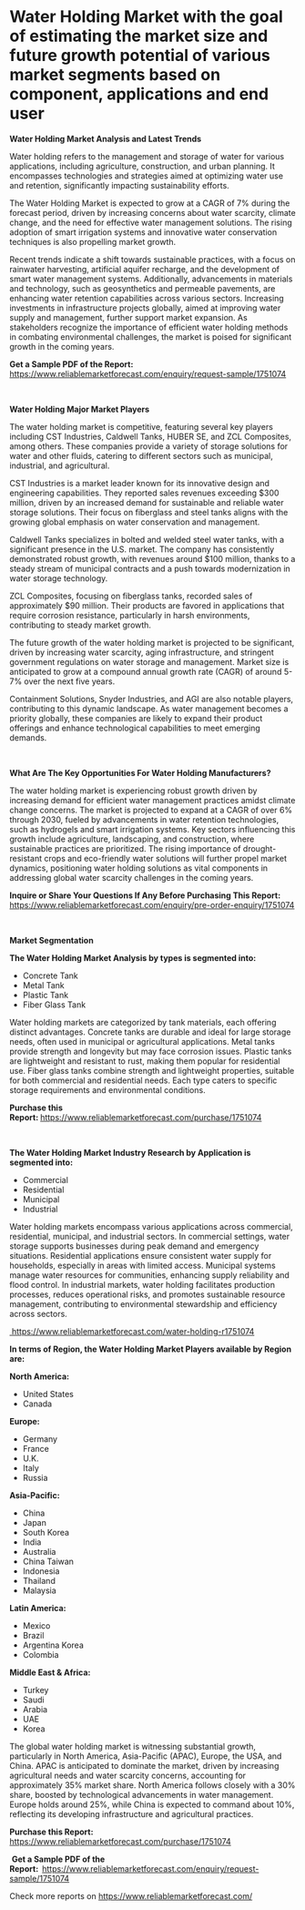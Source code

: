 <p><h1>Water Holding Market with the goal of estimating the market size and future growth potential of various market segments based on component, applications and end user</h1></p><p><strong>Water Holding Market Analysis and Latest Trends</strong></p>
<p><p>Water holding refers to the management and storage of water for various applications, including agriculture, construction, and urban planning. It encompasses technologies and strategies aimed at optimizing water use and retention, significantly impacting sustainability efforts.</p><p>The Water Holding Market is expected to grow at a CAGR of 7% during the forecast period, driven by increasing concerns about water scarcity, climate change, and the need for effective water management solutions. The rising adoption of smart irrigation systems and innovative water conservation techniques is also propelling market growth. </p><p>Recent trends indicate a shift towards sustainable practices, with a focus on rainwater harvesting, artificial aquifer recharge, and the development of smart water management systems. Additionally, advancements in materials and technology, such as geosynthetics and permeable pavements, are enhancing water retention capabilities across various sectors. Increasing investments in infrastructure projects globally, aimed at improving water supply and management, further support market expansion. As stakeholders recognize the importance of efficient water holding methods in combating environmental challenges, the market is poised for significant growth in the coming years.</p></p>
<p><strong>Get a Sample PDF of the Report:&nbsp;</strong> <a href="https://www.reliablemarketforecast.com/enquiry/request-sample/1751074?utm_campaign=3029&utm_medium=2&utm_source=Github&utm_content=ia&utm_term=10042025&utm_id=water-holding">https://www.reliablemarketforecast.com/enquiry/request-sample/1751074</a></p>
<p>&nbsp;</p>
<p><strong>Water Holding Major Market Players</strong></p>
<p><p>The water holding market is competitive, featuring several key players including CST Industries, Caldwell Tanks, HUBER SE, and ZCL Composites, among others. These companies provide a variety of storage solutions for water and other fluids, catering to different sectors such as municipal, industrial, and agricultural.</p><p>CST Industries is a market leader known for its innovative design and engineering capabilities. They reported sales revenues exceeding $300 million, driven by an increased demand for sustainable and reliable water storage solutions. Their focus on fiberglass and steel tanks aligns with the growing global emphasis on water conservation and management.</p><p>Caldwell Tanks specializes in bolted and welded steel water tanks, with a significant presence in the U.S. market. The company has consistently demonstrated robust growth, with revenues around $100 million, thanks to a steady stream of municipal contracts and a push towards modernization in water storage technology.</p><p>ZCL Composites, focusing on fiberglass tanks, recorded sales of approximately $90 million. Their products are favored in applications that require corrosion resistance, particularly in harsh environments, contributing to steady market growth.</p><p>The future growth of the water holding market is projected to be significant, driven by increasing water scarcity, aging infrastructure, and stringent government regulations on water storage and management. Market size is anticipated to grow at a compound annual growth rate (CAGR) of around 5-7% over the next five years.</p><p>Containment Solutions, Snyder Industries, and AGI are also notable players, contributing to this dynamic landscape. As water management becomes a priority globally, these companies are likely to expand their product offerings and enhance technological capabilities to meet emerging demands.</p></p>
<p>&nbsp;</p>
<p><strong>What Are The Key Opportunities For Water Holding Manufacturers?</strong></p>
<p><p>The water holding market is experiencing robust growth driven by increasing demand for efficient water management practices amidst climate change concerns. The market is projected to expand at a CAGR of over 6% through 2030, fueled by advancements in water retention technologies, such as hydrogels and smart irrigation systems. Key sectors influencing this growth include agriculture, landscaping, and construction, where sustainable practices are prioritized. The rising importance of drought-resistant crops and eco-friendly water solutions will further propel market dynamics, positioning water holding solutions as vital components in addressing global water scarcity challenges in the coming years.</p></p>
<p><strong>Inquire or Share Your Questions If Any Before Purchasing This Report:</strong> <a href="https://www.reliablemarketforecast.com/enquiry/pre-order-enquiry/1751074?utm_campaign=3029&utm_medium=2&utm_source=Github&utm_content=ia&utm_term=10042025&utm_id=water-holding">https://www.reliablemarketforecast.com/enquiry/pre-order-enquiry/1751074</a></p>
<p>&nbsp;</p>
<p><strong>Market Segmentation</strong></p>
<p><strong>The Water Holding Market Analysis by types is segmented into:</strong></p>
<p><ul><li>Concrete Tank</li><li>Metal Tank</li><li>Plastic Tank</li><li>Fiber Glass Tank</li></ul></p>
<p><p>Water holding markets are categorized by tank materials, each offering distinct advantages. Concrete tanks are durable and ideal for large storage needs, often used in municipal or agricultural applications. Metal tanks provide strength and longevity but may face corrosion issues. Plastic tanks are lightweight and resistant to rust, making them popular for residential use. Fiber glass tanks combine strength and lightweight properties, suitable for both commercial and residential needs. Each type caters to specific storage requirements and environmental conditions.</p></p>
<p><strong>Purchase this Report:&nbsp;</strong><a href="https://www.reliablemarketforecast.com/purchase/1751074?utm_campaign=3029&utm_medium=2&utm_source=Github&utm_content=ia&utm_term=10042025&utm_id=water-holding">https://www.reliablemarketforecast.com/purchase/1751074</a></p>
<p>&nbsp;</p>
<p><strong>The Water Holding Market Industry Research by Application is segmented into:</strong></p>
<p><ul><li>Commercial</li><li>Residential</li><li>Municipal</li><li>Industrial</li></ul></p>
<p><p>Water holding markets encompass various applications across commercial, residential, municipal, and industrial sectors. In commercial settings, water storage supports businesses during peak demand and emergency situations. Residential applications ensure consistent water supply for households, especially in areas with limited access. Municipal systems manage water resources for communities, enhancing supply reliability and flood control. In industrial markets, water holding facilitates production processes, reduces operational risks, and promotes sustainable resource management, contributing to environmental stewardship and efficiency across sectors.</p></p>
<p><a href="https://www.reliablemarketforecast.com/water-holding-r1751074?utm_campaign=3029&utm_medium=2&utm_source=Github&utm_content=ia&utm_term=10042025&utm_id=water-holding">&nbsp;https://www.reliablemarketforecast.com/water-holding-r1751074</a></p>
<p><strong>In terms of Region, the Water Holding Market Players available by Region are:</strong></p>
<p>
    <p> <strong> North America: </strong>
        <ul>
            <li>United States</li>
            <li>Canada</li>
        </ul>
        </p> 
    <p> <strong> Europe: </strong>
        <ul>
            <li>Germany</li>
            <li>France</li>
            <li>U.K.</li>
            <li>Italy</li>
            <li>Russia</li>
        </ul>
        </p> 
    <p> <strong> Asia-Pacific: </strong>
        <ul>
            <li>China</li>
            <li>Japan</li>
            <li>South Korea</li>
            <li>India</li>
            <li>Australia</li>
            <li>China Taiwan</li>
            <li>Indonesia</li>
            <li>Thailand</li>
            <li>Malaysia</li>
        </ul>
        </p> 
    <p> <strong> Latin America: </strong>
        <ul>
            <li>Mexico</li>
            <li>Brazil</li>
            <li>Argentina Korea</li>
            <li>Colombia</li>
        </ul>
        </p> 
    <p> <strong> Middle East & Africa: </strong>
        <ul>
            <li>Turkey</li>
            <li>Saudi</li>
            <li>Arabia</li>
            <li>UAE</li>
            <li>Korea</li>
        </ul>
    </p>
    </p>
<p><p>The global water holding market is witnessing substantial growth, particularly in North America, Asia-Pacific (APAC), Europe, the USA, and China. APAC is anticipated to dominate the market, driven by increasing agricultural needs and water scarcity concerns, accounting for approximately 35% market share. North America follows closely with a 30% share, boosted by technological advancements in water management. Europe holds around 25%, while China is expected to command about 10%, reflecting its developing infrastructure and agricultural practices.</p></p>
<p><strong>Purchase this Report: </strong><a href="https://www.reliablemarketforecast.com/purchase/1751074?utm_campaign=3029&utm_medium=2&utm_source=Github&utm_content=ia&utm_term=10042025&utm_id=water-holding">https://www.reliablemarketforecast.com/purchase/1751074</a></p>
<p>&nbsp;<strong>Get a Sample PDF of the Report:&nbsp;&nbsp;</strong><a href="https://www.reliablemarketforecast.com/enquiry/request-sample/1751074?utm_campaign=3029&utm_medium=2&utm_source=Github&utm_content=ia&utm_term=10042025&utm_id=water-holding">https://www.reliablemarketforecast.com/enquiry/request-sample/1751074</a></p>
<p><strong></strong></p>
<p>Check more reports on <a href="https://www.reliablemarketforecast.com/?utm_campaign=3029&utm_medium=2&utm_source=Github&utm_content=ia&utm_term=10042025&utm_id=water-holding">https://www.reliablemarketforecast.com/</a></p>